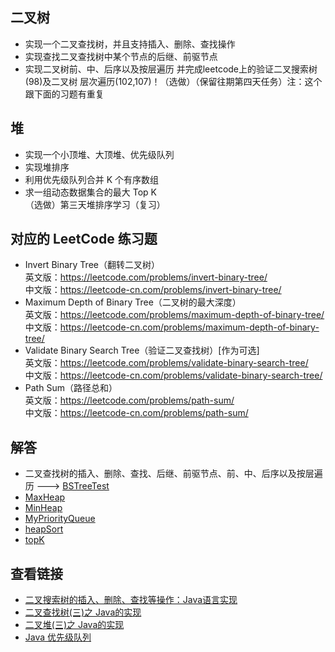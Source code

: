 ## 二叉树 
-   实现一个二叉查找树，并且支持插入、删除、查找操作
-   实现查找二叉查找树中某个节点的后继、前驱节点
-   实现二叉树前、中、后序以及按层遍历
并完成leetcode上的验证二叉搜索树(98)及二叉树 层次遍历(102,107)！（选做）（保留往期第四天任务）注：这个跟下面的习题有重复
## 堆
-   实现一个小顶堆、大顶堆、优先级队列
-   实现堆排序 
-   利用优先级队列合并 K 个有序数组
-   求一组动态数据集合的最大 Top K  
（选做）第三天堆排序学习（复习）    

## 对应的 LeetCode 练习题 
-   Invert Binary Tree（翻转二叉树）   
英文版：https://leetcode.com/problems/invert-binary-tree/           
中文版：https://leetcode-cn.com/problems/invert-binary-tree/        
-   Maximum Depth of Binary Tree（二叉树的最大深度）  
英文版：https://leetcode.com/problems/maximum-depth-of-binary-tree/         
中文版：https://leetcode-cn.com/problems/maximum-depth-of-binary-tree/      
-   Validate Binary Search Tree（验证二叉查找树）[作为可选]  
英文版：https://leetcode.com/problems/validate-binary-search-tree/              
中文版：https://leetcode-cn.com/problems/validate-binary-search-tree/       
-   Path Sum（路径总和）      
英文版：https://leetcode.com/problems/path-sum/                 
中文版：https://leetcode-cn.com/problems/path-sum/          

## 解答
-   二叉查找树的插入、删除、查找、后继、前驱节点、前、中、后序以及按层遍历 --->
    [BSTreeTest](https://github.com/GavinAlison/leetcode/blob/master/algorithm/src/main/java/com/alison/Bst/BSTreeTest.java)
-   [MaxHeap](https://github.com/GavinAlison/leetcode/blob/master/algorithm/src/main/java/com/alison/heap/MaxHeap.java)
-   [MinHeap](https://github.com/GavinAlison/leetcode/blob/master/algorithm/src/main/java/com/alison/heap/MinHeap.java)
-   [MyPriorityQueue](https://github.com/GavinAlison/leetcode/blob/master/algorithm/src/main/java/com/alison/heap/MyPriorityQueue.java)
-  [heapSort](https://github.com/GavinAlison/leetcode/blob/master/algorithm/src/main/java/com/alison/sort/HeapSort.java)
-   [topK](https://github.com/GavinAlison/leetcode/blob/master/algorithm/src/main/java/com/alison/topK/TopKByHeap.java)



## 查看链接
-   [二叉搜索树的插入、删除、查找等操作：Java语言实现](https://blog.csdn.net/cqulun123/article/details/80383630)
-   [二叉查找树(三)之 Java的实现](https://www.cnblogs.com/skywang12345/p/3576452.html)
-   [二叉堆(三)之 Java的实现](https://www.cnblogs.com/skywang12345/p/3610390.html)
-   [Java 优先级队列](https://blog.csdn.net/weixin_43320847/article/details/83043484)

